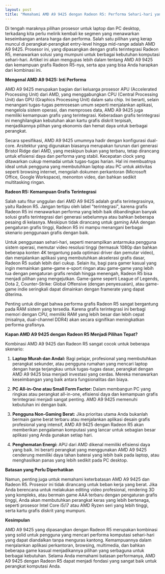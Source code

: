 ```yaml
---
layout: post
title: "Memahami AMD A9 9425 dengan Radeon R5: Performa Sehari-hari yang Dapat Diandalkan"
---
```


Di tengah maraknya pilihan prosesor untuk laptop dan PC desktop, terkadang kita perlu melirik kembali ke segmen yang menawarkan keseimbangan antara harga dan performa. Salah satu pilihan yang kerap muncul di perangkat-perangkat entry-level hingga mid-range adalah AMD A9 9425. Prosesor ini, yang dipasangkan dengan grafis terintegrasi Radeon R5, menawarkan solusi yang mumpuni untuk berbagai kebutuhan komputasi sehari-hari. Artikel ini akan mengupas lebih dalam tentang AMD A9 9425 dan kemampuan grafis Radeon R5-nya, serta apa yang bisa Anda harapkan dari kombinasi ini.

**Mengenal AMD A9 9425: Inti Performa**

AMD A9 9425 merupakan bagian dari keluarga prosesor APU (Accelerated Processing Unit) dari AMD, yang menggabungkan CPU (Central Processing Unit) dan GPU (Graphics Processing Unit) dalam satu chip. Ini berarti, selain menangani tugas-tugas pemrosesan umum seperti menjalankan aplikasi, mengelola sistem operasi, dan memproses data, AMD A9 9425 juga memiliki kemampuan grafis yang terintegrasi. Keberadaan grafis terintegrasi ini menghilangkan kebutuhan akan kartu grafis diskrit terpisah, menjadikannya pilihan yang ekonomis dan hemat daya untuk berbagai perangkat.

Secara spesifikasi, AMD A9 9425 umumnya hadir dengan konfigurasi dual-core. Arsitektur yang digunakan biasanya merupakan turunan dari generasi Bristol Ridge dari AMD, yang meskipun bukan yang terbaru, tetap dirancang untuk efisiensi daya dan performa yang stabil. Kecepatan clock yang ditawarkan cukup memadai untuk tugas-tugas harian. Hal ini membuatnya ideal untuk pengguna yang membutuhkan laptop atau PC untuk aktivitas seperti browsing internet, mengolah dokumen perkantoran (Microsoft Office, Google Workspace), menonton video, dan bahkan sedikit multitasking ringan.

**Radeon R5: Kemampuan Grafis Terintegrasi**

Salah satu fitur unggulan dari AMD A9 9425 adalah grafis terintegrasinya, yaitu Radeon R5. Jangan tertipu oleh label "terintegrasi", karena grafis Radeon R5 ini menawarkan performa yang lebih baik dibandingkan banyak solusi grafis terintegrasi dari generasi sebelumnya atau bahkan beberapa pesaing di kelasnya. Meskipun tidak dirancang untuk gaming AAA dengan pengaturan grafis tinggi, Radeon R5 ini mampu menangani berbagai skenario penggunaan grafis dengan baik.

Untuk penggunaan sehari-hari, seperti menampilkan antarmuka pengguna sistem operasi, memutar video resolusi tinggi (termasuk 1080p dan bahkan beberapa konten 4K tergantung pada optimasi driver dan pemutar video), dan menjalankan aplikasi yang membutuhkan akselerasi grafis dasar, Radeon R5 sudah lebih dari cukup. Selain itu, bagi para gamer kasual yang ingin memainkan game-game e-sport ringan atau game-game yang lebih tua dengan pengaturan grafis rendah hingga menengah, Radeon R5 bisa menjadi pilihan yang mengejutkan. Game-game seperti League of Legends, Dota 2, Counter-Strike: Global Offensive (dengan penyesuaian), atau game-game indie seringkali dapat dimainkan dengan framerate yang dapat diterima.

Penting untuk diingat bahwa performa grafis Radeon R5 sangat bergantung pada RAM sistem yang tersedia. Karena grafis terintegrasi ini berbagi memori dengan CPU, memiliki RAM yang lebih besar dan lebih cepat (misalnya, dual-channel DDR4) akan secara signifikan meningkatkan performa grafisnya.

**Kapan AMD A9 9425 dengan Radeon R5 Menjadi Pilihan Tepat?**

Kombinasi AMD A9 9425 dan Radeon R5 sangat cocok untuk beberapa skenario:

1.  **Laptop Murah dan Andal:** Bagi pelajar, profesional yang membutuhkan perangkat sekunder, atau pengguna rumahan yang mencari laptop dengan harga terjangkau untuk tugas-tugas dasar, perangkat dengan AMD A9 9425 bisa menjadi investasi yang cerdas. Mereka menawarkan keseimbangan yang baik antara fungsionalitas dan biaya.

2.  **PC All-in-One atau Small Form Factor:** Dalam membangun PC yang ringkas atau perangkat all-in-one, efisiensi daya dan kemampuan grafis terintegrasi menjadi sangat penting. AMD A9 9425 memenuhi kebutuhan ini dengan baik.

3.  **Pengguna Non-Gaming Berat:** Jika prioritas utama Anda bukanlah bermain game berat terbaru atau menjalankan aplikasi desain grafis profesional yang intensif, AMD A9 9425 dengan Radeon R5 akan memberikan pengalaman komputasi yang lancar untuk sebagian besar aplikasi yang Anda gunakan setiap hari.

4.  **Penghematan Energi:** APU dari AMD dikenal memiliki efisiensi daya yang baik. Ini berarti perangkat yang menggunakan AMD A9 9425 cenderung memiliki daya tahan baterai yang lebih baik pada laptop, atau menghasilkan panas yang lebih sedikit pada PC desktop.

**Batasan yang Perlu Diperhatikan**

Namun, penting juga untuk memahami keterbatasan AMD A9 9425 dan Radeon R5. Prosesor ini tidak dirancang untuk beban kerja yang berat. Jika Anda berencana untuk melakukan editing video profesional, rendering 3D yang kompleks, atau bermain game AAA terbaru dengan pengaturan grafis tinggi, Anda akan membutuhkan perangkat keras yang lebih bertenaga, seperti prosesor Intel Core i5/i7 atau AMD Ryzen seri yang lebih tinggi, serta kartu grafis diskrit yang mumpuni.

**Kesimpulan**

AMD A9 9425 yang dipasangkan dengan Radeon R5 merupakan kombinasi yang solid untuk pengguna yang mencari performa komputasi sehari-hari yang dapat diandalkan tanpa menguras kantong. Kemampuannya dalam menjalankan aplikasi perkantoran, browsing, multimedia, dan bahkan beberapa game kasual menjadikannya pilihan yang serbaguna untuk berbagai kebutuhan. Selama Anda memahami batasan performanya, AMD A9 9425 dengan Radeon R5 dapat menjadi fondasi yang sangat baik untuk perangkat komputasi Anda.
